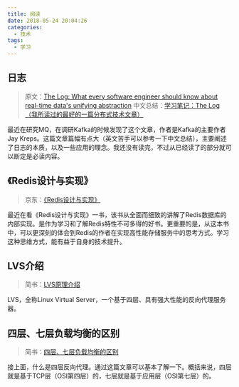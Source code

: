 ```yaml
---
title: 阅读
date: 2018-05-24 20:04:26
categories:
  - 技术
tags:
  - 学习
---
```


## 日志

> 原文：[The Log: What every software engineer should know about real-time data's unifying abstraction](https://engineering.linkedin.com/distributed-systems/log-what-every-software-engineer-should-know-about-real-time-datas-unifying)
> 中文总结：[学习笔记：The Log（我所读过的最好的一篇分布式技术文章）](http://www.cnblogs.com/foreach-break/p/notes_about_distributed_system_and_The_log.html)

最近在研究MQ，在调研Kafka的时候发现了这个文章，作者是Kafka的主要作者Jay Kreps。这篇文章篇幅有点大（英文苦手可以参考一下中文总结），主要阐述了日志的本质，以及一些应用的理念。我还没有读完，不过从已经读了的部分就可以断定是必读内容。

## 《Redis设计与实现》

> 京东：[《Redis设计与实现》](https://item.jd.com/11486101.html)

最近在看《Redis设计与实现》一书，该书从全面而细致的讲解了Redis数据库的内部实现。是作为学习和了解Redis特性不可多得的好书。更重要的是，从这本书中，可以更深刻的体会到Redis的作者在实现高性能存储服务中的思考方式。学习这种思维方式，能有益于自身的技术提升。

## LVS介绍

> 简书：[LVS原理介绍](https://www.jianshu.com/p/8a61de3f8be9)

LVS，全称Linux Virtual Server，一个基于四层、具有强大性能的反向代理服务器。

## 四层、七层负载均衡的区别

> 简书：[四层、七层负载均衡的区别](https://www.jianshu.com/p/fa937b8e6712)

接上面，什么是四层反向代理。通过这篇文章可以基本了解一下。概括来说，四层就是基于TCP层（OSI第四层）的，七层就是基于应用层（OSI第七层）的。
